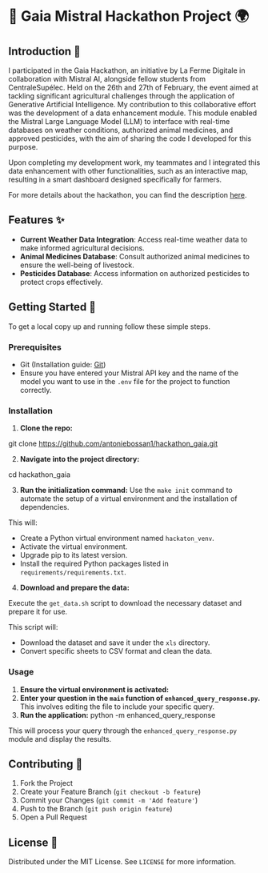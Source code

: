 # 🌱 Gaia Mistral Hackathon Project 🌍

## Introduction 📖

I participated in the Gaia Hackathon, an initiative by La Ferme Digitale in collaboration with Mistral AI, alongside fellow students from CentraleSupélec. Held on the 26th and 27th of February, the event aimed at tackling significant agricultural challenges through the application of Generative Artificial Intelligence. My contribution to this collaborative effort was the development of a data enhancement module. This module enabled the Mistral Large Language Model (LLM) to interface with real-time databases on weather conditions, authorized animal medicines, and approved pesticides, with the aim of sharing the code I developed for this purpose.

Upon completing my development work, my teammates and I integrated this data enhancement with other functionalities, such as an interactive map, resulting in a smart dashboard designed specifically for farmers. 

For more details about the hackathon, you can find the description [here](https://www.lafermedigitale.fr/gaia/).


## Features ✨

- **Current Weather Data Integration**: Access real-time weather data to make informed agricultural decisions.
- **Animal Medicines Database**: Consult authorized animal medicines to ensure the well-being of livestock.
- **Pesticides Database**: Access information on authorized pesticides to protect crops effectively.

## Getting Started 🚀

To get a local copy up and running follow these simple steps.

### Prerequisites

- Git (Installation guide: [Git](https://git-scm.com/book/en/v2/Getting-Started-Installing-Git))
- Ensure you have entered your Mistral API key and the name of the model you want to use in the `.env` file for the project to function correctly.

### Installation

1. **Clone the repo:**

git clone https://github.com/antoniebossan1/hackathon_gaia.git

2. **Navigate into the project directory:**

cd hackathon_gaia

3. **Run the initialization command:**
Use the `make init` command to automate the setup of a virtual environment and the installation of dependencies.

This will:
- Create a Python virtual environment named `hackaton_venv`.
- Activate the virtual environment.
- Upgrade pip to its latest version.
- Install the required Python packages listed in `requirements/requirements.txt`.
4. **Download and prepare the data:**

Execute the `get_data.sh` script to download the necessary dataset and prepare it for use.

This script will:
- Download the dataset and save it under the `xls` directory.
- Convert specific sheets to CSV format and clean the data.


### Usage

1. **Ensure the virtual environment is activated:**
2. **Enter your question in the `main` function of `enhanced_query_response.py`.** This involves editing the file to include your specific query.
3. **Run the application:**
python -m enhanced_query_response

This will process your query through the `enhanced_query_response.py` module and display the results.

## Contributing 🤝

1. Fork the Project
2. Create your Feature Branch (`git checkout -b feature`)
3. Commit your Changes (`git commit -m 'Add feature'`)
4. Push to the Branch (`git push origin feature`)
5. Open a Pull Request

## License 📜

Distributed under the MIT License. See `LICENSE` for more information.


